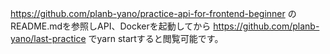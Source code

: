 https://github.com/planb-yano/practice-api-for-frontend-beginner のREADME.mdを参照しAPI、Dockerを起動してから https://github.com/planb-yano/last-practice でyarn startすると閲覧可能です。
